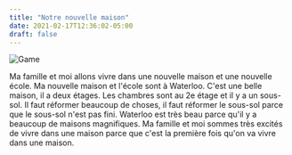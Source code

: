 ```yaml
---
title: "Notre nouvelle maison"
date: 2021-02-17T12:36:02-05:00
draft: false
---
```


![Game](/images/posts/ordinary_day.png)

Ma famille et moi allons vivre dans une nouvelle maison et une nouvelle école. Ma nouvelle maison et l'école sont à Waterloo. C'est une belle maison, il a deux étages. Les chambres sont au 2e étage et il y a un sous-sol. Il faut réformer beaucoup de choses, il faut réformer le sous-sol parce que le sous-sol n'est pas fini. Waterloo est très beau parce qu'il y a beaucoup de maisons magnifiques. Ma famille et moi sommes très excités de vivre dans une maison parce que c'est la première fois qu'on va vivre dans une maison.